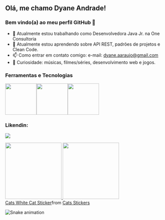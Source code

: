 ## Olá, me chamo Dyane Andrade! 
### Bem vindo(a) ao meu perfil GitHub 👋

- 💼 Atualmente estou trabalhando como Desenvolvedora Java Jr. na One Consultoria
- 🌱 Atualmente estou aprendendo sobre API REST, padrões de projetos e Clean Code.
- 📫 Como entrar em contato comigo: e-mail: dyane.aaraujo@gmail.com
- 📌 Curiosidade: músicas, filmes/séries, desenvolvimento web e jogos.

### Ferramentas e Tecnologias

<img src="https://cdn.jsdelivr.net/gh/devicons/devicon/icons/java/java-original-wordmark.svg" width="100" height="100" /><img src="https://cdn.jsdelivr.net/gh/devicons/devicon/icons/spring/spring-original-wordmark.svg" width="100" height="100" /><img src="https://cdn.jsdelivr.net/gh/devicons/devicon/icons/mysql/mysql-original-wordmark.svg"  width="100" height="100" />


### Likendin:
<a href="https://www.linkedin.com/in/dyane-andrade-ara%C3%BAjo-823263143" target="_blank"><img src="https://img.shields.io/badge/-LinkedIn-%230077B5?style=for-the-badge&logo=linkedin&logoColor=white" target="_blank"></a>   

<div>
<a href="https://github.com/MulherMarav">
<img height="180em" src="https://github-readme-stats.vercel.app/api/top-langs/?MulherMarav&layout=compact&langs_count=7&theme=dracula"/>
<img height="180em" src="https://github-readme-stats.vercel.app/api?MulherMarav&show_icons=true&theme=dracula&include_all_commits=true&count_private=true"/>
</div>
  
<div class="tenor-gif-embed" data-postid="21751603" data-share-method="host" data-aspect-ratio="1.15108" data-width="100%"><a href="https://tenor.com/view/cats-white-cat-love-cute-cat-gif-21751603">Cats White Cat Sticker</a>from <a href="https://tenor.com/search/cats-stickers">Cats Stickers</a></div> <script type="text/javascript" async src="https://tenor.com/embed.js"></script>
  
![Snake animation](https://github.com/MulherMarav/MulherMarav/blob/output/github-contribution-grid-snake.svg)

